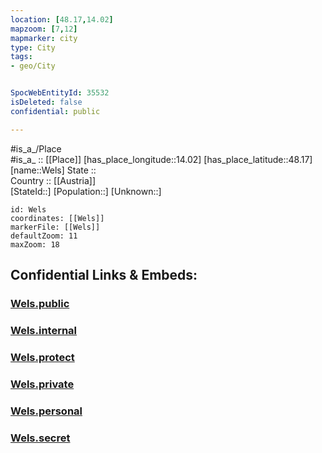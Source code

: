 ```yaml
---
location: [48.17,14.02] 
mapzoom: [7,12] 
mapmarker: city 
type: City
tags:
- geo/City


SpocWebEntityId: 35532
isDeleted: false
confidential: public

---
```

#is_a_/Place  
#is_a_ :: [[Place]] 
[has_place_longitude::14.02] 
[has_place_latitude::48.17] 
[name::Wels] 
State ::  
Country :: [[Austria]]  
[StateId::] 
[Population::] 
[Unknown::] 


```leaflet
id: Wels
coordinates: [[Wels]] 
markerFile: [[Wels]] 
defaultZoom: 11 
maxZoom: 18
```


## Confidential Links & Embeds: 

### [Wels.public](/_public/\Earth\Continent\Europe\Europe~Central\Austria\Austrias_States\Oberösterreich\CityWels.public.md) 

### [Wels.internal](/_internal/\Earth\Continent\Europe\Europe~Central\Austria\Austrias_States\Oberösterreich\CityWels.internal.md) 

### [Wels.protect](/_protect/\Earth\Continent\Europe\Europe~Central\Austria\Austrias_States\Oberösterreich\CityWels.protect.md) 

### [Wels.private](/_private/\Earth\Continent\Europe\Europe~Central\Austria\Austrias_States\Oberösterreich\CityWels.private.md) 

### [Wels.personal](/_personal/\Earth\Continent\Europe\Europe~Central\Austria\Austrias_States\Oberösterreich\CityWels.personal.md) 

### [Wels.secret](/_secret/\Earth\Continent\Europe\Europe~Central\Austria\Austrias_States\Oberösterreich\CityWels.secret.md)

